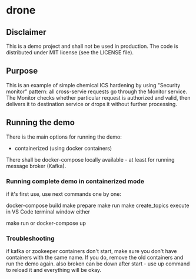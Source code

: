 # drone

## Disclaimer 

This is a demo project and shall not be used in production.
The code is distributed under MIT license (see the LICENSE file).

## Purpose

This is an example of simple chemical ICS hardening by using "Security monitor" pattern: all cross-servie requests go through the Monitor service.
The Monitor checks whether particular request is authorized and valid, then delivers it to destination service or drops it without further processing.

## Running the demo

There is the main options for running the demo:
- containerized (using docker containers)

There shall be docker-compose locally available - at least for running message broker (Kafka).

### Running complete demo in containerized mode

if it's first use, use next commands one by one:

docker-compose build
make prepare
make run
make create_topics
execute in VS Code terminal window either

make run
or docker-compose up

### Troubleshooting
if kafka or zookeeper containers don't start, make sure you don't have containers with the same name. If you do, remove the old containers and run the demo again.
also broken can be down after start - use up command to reload it and everything will be okay.
